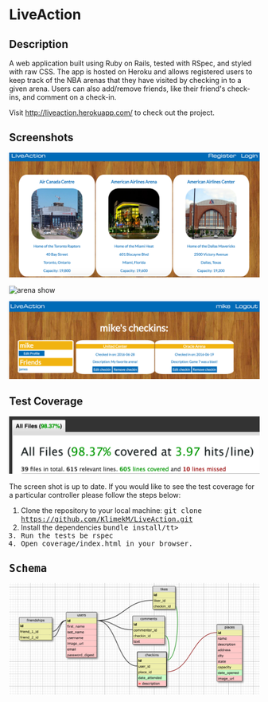 # LiveAction

## Description

A web application built using Ruby on Rails, tested with RSpec, and styled with raw CSS. The app is hosted on Heroku and allows registered users to keep track of the NBA arenas that they have visited by checking in to a given arena. Users can also add/remove friends, like their friend's check-ins, and comment on a check-in.

Visit http://liveaction.herokuapp.com/ to check out the project.

## Screenshots

![home page](public/homepage.png)

![arena show](public/arena-show.png)

![user profile](public/user-profile.png)

## Test Coverage

![test coverage](public/test-coverage.png)

The screen shot is up to date. If you would like to see the test coverage for a particular controller please follow the steps below:

1. Clone the repository to your local machine: <tt>git clone https://github.com/KlimekM/LiveAction.git</tt>
2. Install the dependencies <tt>bundle install/tt>
3. Run the tests <tt>be rspec</tt>
4. Open <tt>coverage/index.html</tt> in your browser.


## Schema

![schema](public/schema.png)

